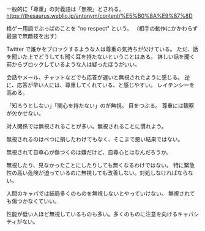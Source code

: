 一般的に「尊重」の対義語は「無視」とされる。
https://thesaurus.weblio.jp/antonym/content/%E5%B0%8A%E9%87%8D

格ゲー用語でぶっぱのことを "no respect" という。
（相手の動作にかかわらず最速で無敵技を出す）

Twitter で誰かをブロックするような人は尊重の気持ちが欠けている。
ただ、話を聞いた上でどうしても聞く耳を持たないということはある。
詳しい話を聞く前からブロックしているような人は疑ったほうがいい。

会話やメール、チャットなどでも応答が遅いと無視されたように感じる。
逆に、応答が早い人には、尊重してくれている、と感じやすい。
レイテンシーを高める。

「知ろうとしない」「関心を持たない」のが無視。
目をつぶる。
尊重には観察が欠かせない。

対人関係では無視されることが多い。無視されることに慣れよう。

無視されるのはべつに損したわけでもなく、そこまで悪い結果ではない。

無視されて自尊心が傷つくのは嫌だけど、自尊心とはなんだろうか。

無視したり、見なかったことにしたりしても無くなるわけではない。
特に緊急性の高い危険が迫っているのに無視しても改善しない。対処しなければならない。

人間のキャパでは結局多くのものを無視しないとやっていけない。
無視されても傷つかなくていい。

性能が低い人ほど無視しているものも多い。多くのものに注意を向けるキャパシティがない。
